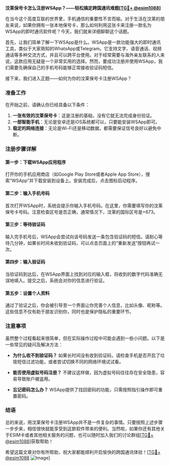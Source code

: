 **汶莱保号卡怎么注册WSApp？——轻松搞定跨国通讯难题[[TG💪+ @esim1088](https://t.me/s/esim1088)]**

在当今这个高度互联的世界里，手机通信的重要性不言而喻。对于生活在汶莱的朋友来说，如果你拥有一张本地保号卡，那么如何利用这张卡来注册一款名为WSApp的即时通讯软件呢？今天，我们就来详细聊聊这个话题。

首先，让我们简单了解一下WSApp是什么。WSApp是一款功能强大的即时通讯工具，类似于大家熟知的WhatsApp或Telegram。它支持文字、语音通话、视频通话等多种交流方式，并且可以跨平台使用。对于经常需要与海外亲友联系的人来说，这款应用无疑是一个非常实用的选择。然而，要成功注册并使用WSApp，我们需要先确保自己的手机号码能够正常接收验证码短信。

接下来，我们进入正题——如何为你的汶莱保号卡注册WSApp？

### 准备工作

在开始之前，请确认你已经具备以下条件：

1. **一张有效的汶莱保号卡**：这是注册的基础，没有它就无法完成身份验证。
2. **一部智能手机**：无论是安卓还是iOS系统都可以，只要能安装WSApp即可。
3. **稳定的网络连接**：无论是Wi-Fi还是移动数据，都需要保证信号良好以避免中断。

### 注册步骤详解

#### 第一步：下载WSApp应用程序
打开你的手机应用商店（如Google Play Store或者Apple App Store），搜索“WSApp”并下载安装到设备上。安装完成后，点击图标启动程序。

#### 第二步：输入手机号码
首次打开WSApp时，系统会提示你输入手机号码。在这里，你需要填写你的汶莱保号卡号码。注意检查区号是否正确，通常情况下，汶莱的国际区号是+673。

#### 第三步：等待验证码
输入完手机号后，WSApp会尝试向该号码发送一条包含验证码的短信。请耐心等待几分钟，如果长时间未收到验证码，可以点击页面上的“重新发送”按钮再试一次。

#### 第四步：输入验证码
当验证码到达后，在WSApp界面上找到对应的输入框，将收到的数字代码准确无误地填入。提交之后，系统会对你的信息进行验证。

#### 第五步：设置个人资料
通过了验证之后，你会被引导至一个界面让你完善个人信息，比如头像、昵称等。这些信息不仅有助于朋友识别你，同时也是保护隐私的重要环节。

### 注意事项

虽然整个过程看起来很简单，但在实际操作过程中可能会遇到一些小问题。以下是一些常见的疑问及解决方法：

- **为什么收不到验证码？**
  如果长时间没有收到验证码，请检查手机是否开启了垃圾短信过滤功能，或者尝试切换不同的网络环境试试看。

- **能否使用虚拟号码注册？**
  不建议这样做，因为虚拟号码往往存在安全隐患，容易导致账户被盗用。

- **忘记密码怎么办？**
  WSApp提供了找回密码的功能，只需按照指引操作即可重置密码。

### 结语

总的来说，用汶莱保号卡注册WSApp并不是一件复杂的事情。只要按照上述步骤一步步来，相信很快就能享受到这款软件带来的便利。当然啦，如果你还有其他关于ESIM卡或者其他相关服务的问题，也可以随时加入我们的讨论群组[[TG💪+ @esim1088](https://t.me/s/esim1088)]获取帮助！

希望这篇文章对你有所帮助，祝大家都能顺利开启愉快的跨国通讯体验！[[TG💪+ @esim1088](https://t.me/s/esim1088) ![Image](https://i.postimg.cc/4NQfJmqS/Snipaste-2025-05-13-00-14-12.png)]